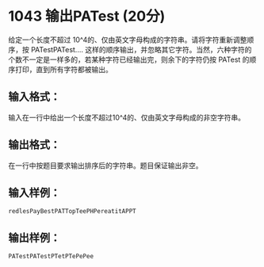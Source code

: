 # 1043 输出PATest (20分)
给定一个长度不超过 10^4的、仅由英文字母构成的字符串。请将字符重新调整顺序，按 PATestPATest.... 这样的顺序输出，并忽略其它字符。当然，六种字符的个数不一定是一样多的，若某种字符已经输出完，则余下的字符仍按 PATest 的顺序打印，直到所有字符都被输出。

## 输入格式：
输入在一行中给出一个长度不超过10^4的、仅由英文字母构成的非空字符串。

## 输出格式：
在一行中按题目要求输出排序后的字符串。题目保证输出非空。

## 输入样例：
`redlesPayBestPATTopTeePHPereatitAPPT`

## 输出样例：
`PATestPATestPTetPTePePee`
